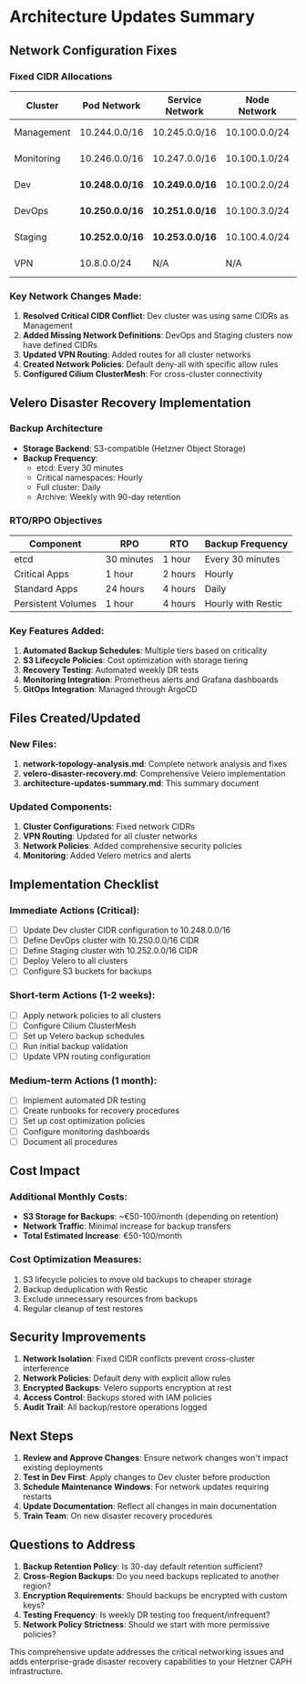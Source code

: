 # Architecture Updates Summary

## Network Configuration Fixes

### Fixed CIDR Allocations

| Cluster | Pod Network | Service Network | Node Network | Status |
|---------|-------------|-----------------|--------------|---------|
| Management | 10.244.0.0/16 | 10.245.0.0/16 | 10.100.0.0/24 | ✅ No change |
| Monitoring | 10.246.0.0/16 | 10.247.0.0/16 | 10.100.1.0/24 | ✅ No change |
| Dev | **10.248.0.0/16** | **10.249.0.0/16** | 10.100.2.0/24 | 🔧 Fixed conflict |
| DevOps | **10.250.0.0/16** | **10.251.0.0/16** | 10.100.3.0/24 | ✨ New allocation |
| Staging | **10.252.0.0/16** | **10.253.0.0/16** | 10.100.4.0/24 | ✨ New allocation |
| VPN | 10.8.0.0/24 | N/A | N/A | ✅ No change |

### Key Network Changes Made:
1. **Resolved Critical CIDR Conflict**: Dev cluster was using same CIDRs as Management
2. **Added Missing Network Definitions**: DevOps and Staging clusters now have defined CIDRs
3. **Updated VPN Routing**: Added routes for all cluster networks
4. **Created Network Policies**: Default deny-all with specific allow rules
5. **Configured Cilium ClusterMesh**: For cross-cluster connectivity

## Velero Disaster Recovery Implementation

### Backup Architecture
- **Storage Backend**: S3-compatible (Hetzner Object Storage)
- **Backup Frequency**:
  - etcd: Every 30 minutes
  - Critical namespaces: Hourly
  - Full cluster: Daily
  - Archive: Weekly with 90-day retention

### RTO/RPO Objectives
| Component | RPO | RTO | Backup Frequency |
|-----------|-----|-----|------------------|
| etcd | 30 minutes | 1 hour | Every 30 minutes |
| Critical Apps | 1 hour | 2 hours | Hourly |
| Standard Apps | 24 hours | 4 hours | Daily |
| Persistent Volumes | 1 hour | 4 hours | Hourly with Restic |

### Key Features Added:
1. **Automated Backup Schedules**: Multiple tiers based on criticality
2. **S3 Lifecycle Policies**: Cost optimization with storage tiering
3. **Recovery Testing**: Automated weekly DR tests
4. **Monitoring Integration**: Prometheus alerts and Grafana dashboards
5. **GitOps Integration**: Managed through ArgoCD

## Files Created/Updated

### New Files:
1. **network-topology-analysis.md**: Complete network analysis and fixes
2. **velero-disaster-recovery.md**: Comprehensive Velero implementation
3. **architecture-updates-summary.md**: This summary document

### Updated Components:
1. **Cluster Configurations**: Fixed network CIDRs
2. **VPN Routing**: Updated for all cluster networks
3. **Network Policies**: Added comprehensive security policies
4. **Monitoring**: Added Velero metrics and alerts

## Implementation Checklist

### Immediate Actions (Critical):
- [ ] Update Dev cluster CIDR configuration to 10.248.0.0/16
- [ ] Define DevOps cluster with 10.250.0.0/16 CIDR
- [ ] Define Staging cluster with 10.252.0.0/16 CIDR
- [ ] Deploy Velero to all clusters
- [ ] Configure S3 buckets for backups

### Short-term Actions (1-2 weeks):
- [ ] Apply network policies to all clusters
- [ ] Configure Cilium ClusterMesh
- [ ] Set up Velero backup schedules
- [ ] Run initial backup validation
- [ ] Update VPN routing configuration

### Medium-term Actions (1 month):
- [ ] Implement automated DR testing
- [ ] Create runbooks for recovery procedures
- [ ] Set up cost optimization policies
- [ ] Configure monitoring dashboards
- [ ] Document all procedures

## Cost Impact

### Additional Monthly Costs:
- **S3 Storage for Backups**: ~€50-100/month (depending on retention)
- **Network Traffic**: Minimal increase for backup transfers
- **Total Estimated Increase**: €50-100/month

### Cost Optimization Measures:
1. S3 lifecycle policies to move old backups to cheaper storage
2. Backup deduplication with Restic
3. Exclude unnecessary resources from backups
4. Regular cleanup of test restores

## Security Improvements

1. **Network Isolation**: Fixed CIDR conflicts prevent cross-cluster interference
2. **Network Policies**: Default deny with explicit allow rules
3. **Encrypted Backups**: Velero supports encryption at rest
4. **Access Control**: Backups stored with IAM policies
5. **Audit Trail**: All backup/restore operations logged

## Next Steps

1. **Review and Approve Changes**: Ensure network changes won't impact existing deployments
2. **Test in Dev First**: Apply changes to Dev cluster before production
3. **Schedule Maintenance Windows**: For network updates requiring restarts
4. **Update Documentation**: Reflect all changes in main documentation
5. **Train Team**: On new disaster recovery procedures

## Questions to Address

1. **Backup Retention Policy**: Is 30-day default retention sufficient?
2. **Cross-Region Backups**: Do you need backups replicated to another region?
3. **Encryption Requirements**: Should backups be encrypted with custom keys?
4. **Testing Frequency**: Is weekly DR testing too frequent/infrequent?
5. **Network Policy Strictness**: Should we start with more permissive policies?

This comprehensive update addresses the critical networking issues and adds enterprise-grade disaster recovery capabilities to your Hetzner CAPH infrastructure.